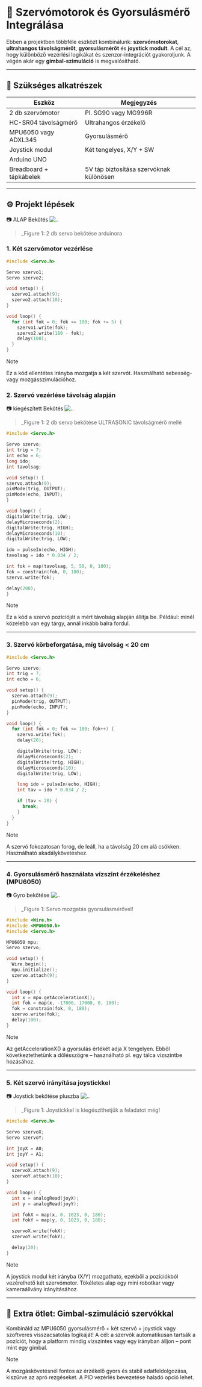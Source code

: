 
# 🔧 Szervómotorok és Gyorsulásmérő Integrálása

Ebben a projektben többféle eszközt kombinálunk: **szervómotorokat**, **ultrahangos távolságmérőt**, **gyorsulásmérőt** és **joystick modult**. A cél az, hogy különböző vezérlési logikákat és szenzor-integrációt gyakoroljunk. A végén akár egy **gimbal-szimuláció** is megvalósítható.

---

## 🧰 Szükséges alkatrészek

| Eszköz                  | Megjegyzés                             |
|-------------------------|----------------------------------------|
| 2 db szervómotor        | Pl. SG90 vagy MG996R                   |
| HC-SR04 távolságmérő    | Ultrahangos érzékelő                   |
| MPU6050 vagy ADXL345    | Gyorsulásmérő                          |
| Joystick modul          | Két tengelyes, X/Y + SW                |
| Arduino UNO             |                                        |
| Breadboard + tápkábelek | 5V táp biztosítása szervóknak különösen |

---

## ⚙️ Projekt lépések

📷 ALAP Bekötés
![..](/6.%20feladat/6-2.png)
> _Figure 1: 2 db servo bekötése arduinora


### 1. Két szervómotor vezérlése

```cpp
#include <Servo.h>

Servo szervo1;
Servo szervo2;

void setup() {
  szervo1.attach(9);
  szervo2.attach(10);
}

void loop() {
  for (int fok = 0; fok <= 180; fok += 5) {
    szervo1.write(fok);
    szervo2.write(180 - fok);
    delay(100);
  }
}
```
> [!NOTE]
> Ez a kód ellentétes irányba mozgatja a két szervót. Használható sebesség- vagy mozgásszimulációhoz.

### 2. Szervó vezérlése távolság alapján

📷 kiegészített Bekötés
![..](/6.%20feladat/6-3.png)
> _Figure 1: 2 db servo bekötése ULTRASONIC távolságmérő mellé

  ```cpp
#include <Servo.h>

Servo szervo;
int trig = 7;
int echo = 6;
long ido;
int tavolsag;

void setup() {
  szervo.attach(9);
  pinMode(trig, OUTPUT);
  pinMode(echo, INPUT);
}

void loop() {
  digitalWrite(trig, LOW);
  delayMicroseconds(2);
  digitalWrite(trig, HIGH);
  delayMicroseconds(10);
  digitalWrite(trig, LOW);

  ido = pulseIn(echo, HIGH);
  tavolsag = ido * 0.034 / 2;

  int fok = map(tavolsag, 5, 50, 0, 180);
  fok = constrain(fok, 0, 180);
  szervo.write(fok);

  delay(200);
}
```
> [!NOTE]
> Ez a kód a szervó pozícióját a mért távolság alapján állítja be. Például: minél közelebb van egy tárgy, annál inkább balra fordul.

---

### 3. Szervó körbeforgatása, míg távolság < 20 cm

```cpp
#include <Servo.h>

Servo szervo;
int trig = 7;
int echo = 6;

void setup() {
  szervo.attach(9);
  pinMode(trig, OUTPUT);
  pinMode(echo, INPUT);
}

void loop() {
  for (int fok = 0; fok <= 180; fok++) {
    szervo.write(fok);
    delay(20);

    digitalWrite(trig, LOW);
    delayMicroseconds(2);
    digitalWrite(trig, HIGH);
    delayMicroseconds(10);
    digitalWrite(trig, LOW);

    long ido = pulseIn(echo, HIGH);
    int tav = ido * 0.034 / 2;

    if (tav < 20) {
      break;
    }
  }
}
```
> [!NOTE]
> A szervó fokozatosan forog, de leáll, ha a távolság 20 cm alá csökken. Használható akadálykövetéshez.
---



### 4. Gyorsulásmérő használata vízszint érzékeléshez (MPU6050)
📷 Gyro bekötése
![..](/6.%20feladat/6-4.png)
> _Figure 1: Servo mozgatás gyorsulásmérővel!


```cpp
#include <Wire.h>
#include <MPU6050.h>
#include <Servo.h>

MPU6050 mpu;
Servo szervo;

void setup() {
  Wire.begin();
  mpu.initialize();
  szervo.attach(9);
}

void loop() {
  int x = mpu.getAccelerationX();
  int fok = map(x, -17000, 17000, 0, 180);
  fok = constrain(fok, 0, 180);
  szervo.write(fok);
  delay(100);
}

```
> [!NOTE]
> Az getAccelerationX() a gyorsulás értékét adja X tengelyen. Ebből következtethetünk a dőlésszögre – használható pl. egy tálca vízszintbe hozásához.

---

### 5. Két szervó irányítása joystickkel

📷 Joystick bekötése pluszba
![..](/6.%20feladat/6-5-2.png)
> _Figure 1: Joystickkel is kiegészíthetjük a feladatot még!

```cpp
#include <Servo.h>

Servo szervoX;
Servo szervoY;

int joyX = A0;
int joyY = A1;

void setup() {
  szervoX.attach(9);
  szervoY.attach(10);
}

void loop() {
  int x = analogRead(joyX);
  int y = analogRead(joyY);

  int fokX = map(x, 0, 1023, 0, 180);
  int fokY = map(y, 0, 1023, 0, 180);

  szervoX.write(fokX);
  szervoY.write(fokY);

  delay(20);
}

```
> [!NOTE]
> A joystick modul két irányba (X/Y) mozgatható, ezekből a pozíciókból vezérelhető két szervómotor. Tökéletes alap egy mini robotkar vagy kameraállvány irányításához.

---

## 🌟 Extra ötlet: Gimbal-szimuláció szervókkal
Kombináld az MPU6050 gyorsulásmérő + két szervó + joystick vagy szoftveres visszacsatolás logikáját! A cél: a szervók automatikusan tartsák a pozíciót, hogy a platform mindig vízszintes vagy egy irányban álljon – pont mint egy gimbal.

> [!NOTE]
> A mozgáskövetésnél fontos az érzékelő gyors és stabil adatfeldolgozása, kiszűrve az apró rezgéseket. A PID vezérlés bevezetése haladó opció lehet.







